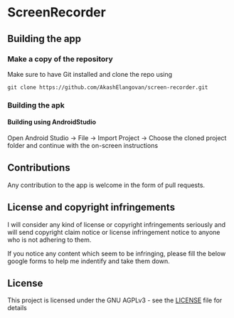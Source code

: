 # ScreenRecorder


## Building the app

### Make a copy of the repository

Make sure to have Git installed and clone the repo using

```
git clone https://github.com/AkashElangovan/screen-recorder.git
```

### Building the apk

####  Building using AndroidStudio
Open Android Studio -> File -> Import Project -> Choose the cloned project folder and continue with the on-screen instructions

## Contributions
Any contribution to the app is welcome in the form of pull requests.

## License and copyright infringements
I will consider any kind of license or copyright infringements seriously and will send copyright claim notice or license infringement notice to anyone who is not adhering to them.

If you notice any content which seem to be infringing, please fill the below google forms to help me indentify and take them down.



## License

This project is licensed under the GNU AGPLv3 - see the [LICENSE](LICENSE) file for details
